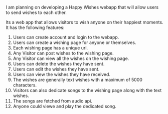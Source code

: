 I am planning on developing a Happy Wishes webapp that will allow users to send wishes to each other.

Its a web app that allows visitors to wish anyone on their happiest moments. It has the following features:

1. Users can create account and login to the webapp.
2. Users can create a wishing page for anyone or themselves.
3. Each wishing page has a unique url.
4. Any Visitor can post wishes to the wishing page.
4. Any Visitor can view all the wishes on the wishing page.
6. Users can delete the wishes they have sent.
7. Users can edit the wishes they have sent.
9. Users can view the wishes they have received.
10. The wishes are generally text wishes with a maximum of 5000 characters.
11. Visitors can also dedicate songs to the wishing page along with the text wishes.
13. The songs are fetched from audio api.
14. Anyone could viewe and play the dedicated song.
